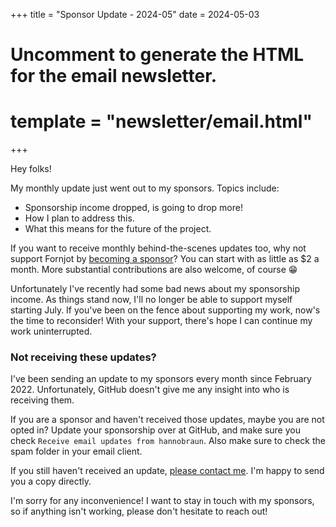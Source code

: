 +++
title = "Sponsor Update - 2024-05"
date = 2024-05-03

# Uncomment to generate the HTML for the email newsletter.
# template = "newsletter/email.html"
+++

Hey folks!

My monthly update just went out to my sponsors. Topics include:

- Sponsorship income dropped, is going to drop more!
- How I plan to address this.
- What this means for the future of the project.

If you want to receive monthly behind-the-scenes updates too, why not support
Fornjot by [becoming a sponsor](https://github.com/sponsors/hannobraun)? You can
start with as little as $2 a month. More substantial contributions are also
welcome, of course 😁

Unfortunately I've recently had some bad news about my sponsorship income. As things stand now, I'll no longer be able to support myself starting July. If you've been on the fence about supporting my work, now's the time to reconsider! With your support, there's hope I can continue my work uninterrupted.

### Not receiving these updates?

I've been sending an update to my sponsors every month since February 2022.
Unfortunately, GitHub doesn't give me any insight into who is receiving them.

If you are a sponsor and haven't received those updates, maybe you are not opted
in? Update your sponsorship over at GitHub, and make sure you check
`Receive email updates from hannobraun`. Also make sure to check the spam folder
in your email client.

If you still haven't received an update,
[please contact me](mailto:hanno@braun-odw.eu). I'm happy to send you a copy
directly.

I'm sorry for any inconvenience! I want to stay in touch with my sponsors, so if
anything isn't working, please don't hesitate to reach out!
